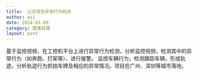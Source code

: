 ```yaml
---
title:  公众场合异常行为检测 
author: wsj 
date: 2024-03-09
category: 图像处理
layout: post
---
```


基于监控视频，在工控机平台上进行异常行为检测，分析监控视频，检测其中的异常行为（如奔跑、打架等），进行报警。
监控车辆行为，检测跟踪车辆，形成轨迹，分析轨迹行为抓拍车牌及相应的异常情况。项目在广州、深圳等城市落地。
